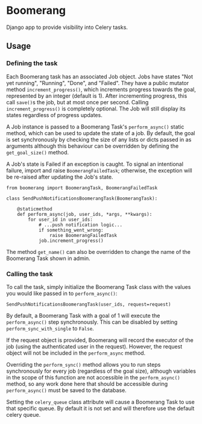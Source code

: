 # Boomerang

Django app to provide visibility into Celery tasks.

## Usage

### Defining the task
Each Boomerang task has an associated Job object. Jobs have states "Not yet running", "Running", "Done", and "Failed". They have a public mutator method `increment_progress()`, which increments progress towards the goal, represented by an integer (default is 1). After incrementing progress, this call `save()`s the job, but at most once per second. Calling `increment_progress()` is completely optional. The Job will still display its states regardless of progress updates.

A Job instance is passed to a Boomerang Task's `perform_async()` static method, which can be used to update the state of a job. By default, the goal is set synchronously by checking the size of any lists or dicts passed in as arguments although this behaviour can be overridden by defining the `get_goal_size()` method.

A Job's state is Failed if an exception is caught. To signal an intentional failure, import and raise `BoomerangFailedTask`; otherwise, the exception will be re-raised after updating the Job's state.

    from boomerang import BoomerangTask, BoomerangFailedTask

    class SendPushNotificationsBoomerangTask(BoomerangTask):

        @staticmethod
        def perform_async(job, user_ids, *args, **kwargs):
            for user_id in user_ids:
                # ...push notification logic...
                if something_went_wrong:
                    raise BoomerangFailedTask
                job.increment_progress()

The method `get_name()` can also be overridden to change the name of the Boomerang Task shown in admin.

### Calling the task
To call the task, simply initialize the Boomerang Task class with the values you would like passed in to `perform_async()`:

    SendPushNotificationsBoomerangTask(user_ids, request=request)

By default, a Boomerang Task with a goal of 1 will execute the `perform_async()` step synchronously. This can be disabled by setting `perform_sync_with_single` to `False`.

If the request object is provided, Boomerang will record the executor of the job (using the authenticated user in the request). However, the request object will not be included in the `perform_async` method.

Overriding the `perform_sync()` method allows you to run steps synchronously for every job (regardless of the goal size), although variables in the scope of this function are not accessible in the `perform_async()` method, so any work done here that should be accessible during `perform_async()` must be saved to the database.

Setting the `celery_queue` class attribute will cause a Boomerang Task to use that specific queue. By default it is not set and will therefore use the default celery queue.